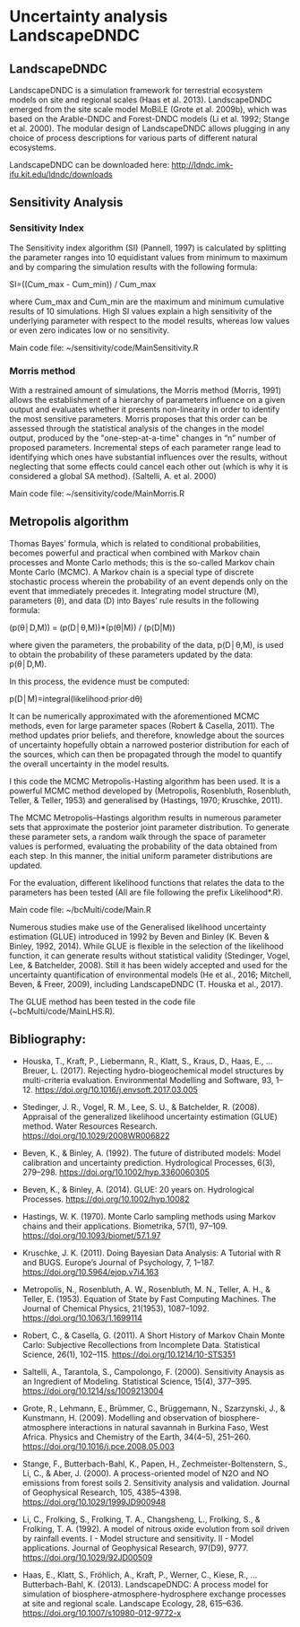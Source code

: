 # Uncertainty analysis LandscapeDNDC

## LandscapeDNDC

LandscapeDNDC is a simulation framework for terrestrial ecosystem models on site and regional scales (Haas et al. 2013). LandscapeDNDC emerged from the site scale model MoBiLE (Grote et al. 2009b), which was based on the Arable-DNDC and Forest-DNDC models (Li et al. 1992; Stange et al. 2000). The modular design of LandscapeDNDC allows plugging in any choice of process descriptions for various parts of different natural ecosystems.

LandscapeDNDC can be downloaded here:
http://ldndc.imk-ifu.kit.edu/ldndc/downloads

## Sensitivity Analysis

### Sensitivity Index

The Sensitivity index algorithm (SI) (Pannell, 1997) is calculated by splitting the parameter ranges into 10 equidistant values from minimum to maximum and by comparing the simulation results with the following formula: 

SI=((Cum_max - Cum_min)) / Cum_max 

where Cum_max and Cum_min are the maximum and minimum cumulative results of 10 simulations. High SI values explain a high sensitivity of the underlying parameter with respect to the model results, whereas low values or even zero indicates low or no sensitivity.

Main code file:
~/sensitivity/code/MainSensitivity.R

### Morris method

With a restrained amount of simulations, the Morris method (Morris, 1991) allows the establishment of a hierarchy of parameters influence on a given output and evaluates whether it presents non-linearity in order to identify the most sensitive parameters. Morris proposes that this order can be assessed through the statistical analysis of the changes in the model output, produced by the "one-step-at-a-time" changes in “n” number of proposed parameters. Incremental steps of each parameter range lead to identifying which ones have substantial influences over the results, without neglecting that some effects could cancel each other out (which is why it is considered a global SA method). (Saltelli, A. et al. 2000)

Main code file:
~/sensitivity/code/MainMorris.R

## Metropolis algorithm

Thomas Bayes’ formula, which is related to conditional probabilities, becomes powerful and practical when combined with Markov chain processes and Monte Carlo methods; this is the so-called Markov chain Monte Carlo (MCMC). A Markov chain is a special type of discrete stochastic process wherein the probability of an event depends only on the event that immediately precedes it. Integrating model structure (M), parameters (θ), and data (D) into Bayes’ rule results in the following formula:

(p(θ│D,M)) = (p(D│θ,M))*(p(θ|M)) / (p(D|M))

where given the parameters, the probability of the data, p(D│θ,M), is used to obtain the probability of these parameters updated by the data: p(θ│D,M). 

In this process, the evidence must be computed:

p(D│M)=integral(likelihood∙prior∙dθ)
	
It can be numerically approximated with the aforementioned MCMC methods, even for large parameter spaces (Robert & Casella, 2011). The method updates prior beliefs, and therefore, knowledge about the sources of uncertainty hopefully obtain a narrowed posterior distribution for each of the sources, which can then be propagated through the model to quantify the overall uncertainty in the model results.

I this code the MCMC Metropolis-Hasting algorithm has been used. It is a powerful MCMC method developed by (Metropolis, Rosenbluth, Rosenbluth, Teller, & Teller, 1953) and generalised by (Hastings, 1970; Kruschke, 2011).

The MCMC Metropolis–Hastings algorithm results in numerous parameter sets that approximate the posterior joint parameter distribution. To generate these parameter sets, a random walk through the space of parameter values is performed, evaluating the probability of the data obtained from each step. In this manner, the initial uniform parameter distributions are updated. 

For the evaluation, different likelihood functions that relates the data to the parameters has been tested (All are file following the prefix Likelihood*.R).

Main code file:
~/bcMulti/code/Main.R

Numerous studies make use of the Generalised likelihood uncertainty estimation (GLUE) introduced in 1992 by Beven and Binley (K. Beven & Binley, 1992, 2014). While GLUE is flexible in the selection of the likelihood function, it can generate results without statistical validity (Stedinger, Vogel, Lee, & Batchelder, 2008). Still it has been widely accepted and used for the uncertainty quantification of environmental models (He et al., 2016; Mitchell, Beven, & Freer, 2009), including LandscapeDNDC (T. Houska et al., 2017).

The GLUE method has been tested in the code file (~bcMulti/code/MainLHS.R).

## Bibliography:

- Houska, T., Kraft, P., Liebermann, R., Klatt, S., Kraus, D., Haas, E., … Breuer, L. (2017). Rejecting hydro-biogeochemical model structures by multi-criteria evaluation. Environmental Modelling and Software, 93, 1–12. https://doi.org/10.1016/j.envsoft.2017.03.005

- Stedinger, J. R., Vogel, R. M., Lee, S. U., & Batchelder, R. (2008). Appraisal of the generalized likelihood uncertainty estimation (GLUE) method. Water Resources Research. https://doi.org/10.1029/2008WR006822

- Beven, K., & Binley, A. (1992). The future of distributed models: Model calibration and uncertainty prediction. Hydrological Processes, 6(3), 279–298. https://doi.org/10.1002/hyp.3360060305

- Beven, K., & Binley, A. (2014). GLUE: 20 years on. Hydrological Processes. https://doi.org/10.1002/hyp.10082

- Hastings, W. K. (1970). Monte Carlo sampling methods using Markov chains and their applications. Biometrika, 57(1), 97–109. https://doi.org/10.1093/biomet/57.1.97

- Kruschke, J. K. (2011). Doing Bayesian Data Analysis: A Tutorial with R and BUGS. Europe’s Journal of Psychology, 7, 1–187. https://doi.org/10.5964/ejop.v7i4.163

- Metropolis, N., Rosenbluth, A. W., Rosenbluth, M. N., Teller, A. H., & Teller, E. (1953). Equation of State by Fast Computing Machines. The Journal of Chemical Physics, 21(1953), 1087–1092. https://doi.org/10.1063/1.1699114

- Robert, C., & Casella, G. (2011). A Short History of Markov Chain Monte Carlo: Subjective Recollections from Incomplete Data. Statistical Science, 26(1), 102–115. https://doi.org/10.1214/10-STS351

- Saltelli, A., Tarantola, S., Campolongo, F. (2000). Sensitivity Anaysis as an Ingredient of Modeling. Statistical Science, 15(4), 377–395. https://doi.org/10.1214/ss/1009213004

- Grote, R., Lehmann, E., Brümmer, C., Brüggemann, N., Szarzynski, J., & Kunstmann, H. (2009). Modelling and observation of biosphere-atmosphere interactions in natural savannah in Burkina Faso, West Africa. Physics and Chemistry of the Earth, 34(4–5), 251–260. https://doi.org/10.1016/j.pce.2008.05.003

- Stange, F., Butterbach-Bahl, K., Papen, H., Zechmeister-Boltenstern, S., Li, C., & Aber, J. (2000). A process-oriented model of N2O and NO emissions from forest soils 2. Sensitivity analysis and validation. Journal of Geophysical Research, 105, 4385–4398. https://doi.org/10.1029/1999JD900948

- Li, C., Frolking, S., Frolking, T. A., Changsheng, L., Frolking, S., & Frolking, T. A. (1992). A model of nitrous oxide evolution from soil driven by rainfall events. I - Model structure and sensitivity. II - Model applications. Journal of Geophysical Research, 97(D9), 9777. https://doi.org/10.1029/92JD00509

- Haas, E., Klatt, S., Fröhlich, A., Kraft, P., Werner, C., Kiese, R., … Butterbach-Bahl, K. (2013). LandscapeDNDC: A process model for simulation of biosphere-atmosphere-hydrosphere exchange processes at site and regional scale. Landscape Ecology, 28, 615–636. https://doi.org/10.1007/s10980-012-9772-x



